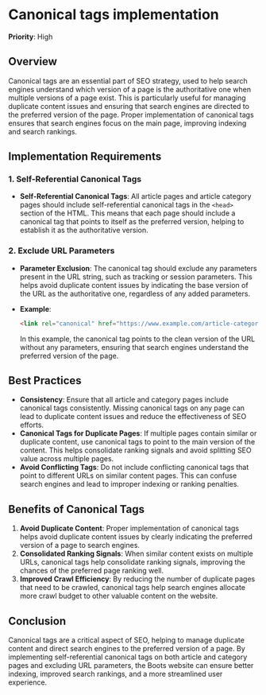 
# Canonical tags implementation

**Priority**: High

## Overview

Canonical tags are an essential part of SEO strategy, used to help search engines understand which version of a page is the authoritative one when multiple versions of a page exist. This is particularly useful for managing duplicate content issues and ensuring that search engines are directed to the preferred version of the page. Proper implementation of canonical tags ensures that search engines focus on the main page, improving indexing and search rankings.

## Implementation Requirements

### 1. Self-Referential Canonical Tags

- **Self-Referential Canonical Tags**: All article pages and article category pages should include self-referential canonical tags in the `<head>` section of the HTML. This means that each page should include a canonical tag that points to itself as the preferred version, helping to establish it as the authoritative version.

### 2. Exclude URL Parameters

- **Parameter Exclusion**: The canonical tag should exclude any parameters present in the URL string, such as tracking or session parameters. This helps avoid duplicate content issues by indicating the base version of the URL as the authoritative one, regardless of any added parameters.

- **Example**:
  ```html
  <link rel="canonical" href="https://www.example.com/article-category/article-title" />
  ```
  In this example, the canonical tag points to the clean version of the URL without any parameters, ensuring that search engines understand the preferred version of the page.

## Best Practices

- **Consistency**: Ensure that all article and category pages include canonical tags consistently. Missing canonical tags on any page can lead to duplicate content issues and reduce the effectiveness of SEO efforts.
- **Canonical Tags for Duplicate Pages**: If multiple pages contain similar or duplicate content, use canonical tags to point to the main version of the content. This helps consolidate ranking signals and avoid splitting SEO value across multiple pages.
- **Avoid Conflicting Tags**: Do not include conflicting canonical tags that point to different URLs on similar content pages. This can confuse search engines and lead to improper indexing or ranking penalties.

## Benefits of Canonical Tags

1. **Avoid Duplicate Content**: Proper implementation of canonical tags helps avoid duplicate content issues by clearly indicating the preferred version of a page to search engines.
2. **Consolidated Ranking Signals**: When similar content exists on multiple URLs, canonical tags help consolidate ranking signals, improving the chances of the preferred page ranking well.
3. **Improved Crawl Efficiency**: By reducing the number of duplicate pages that need to be crawled, canonical tags help search engines allocate more crawl budget to other valuable content on the website.

## Conclusion

Canonical tags are a critical aspect of SEO, helping to manage duplicate content and direct search engines to the preferred version of a page. By implementing self-referential canonical tags on both article and category pages and excluding URL parameters, the Boots website can ensure better indexing, improved search rankings, and a more streamlined user experience.
